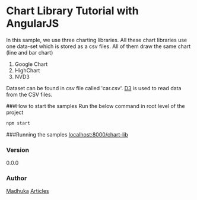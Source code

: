 # Chart Library Tutorial with AngularJS
In this sample, we use three charting libraries. All these chart libraries use one data-set which is stored as a csv files. All of them draw the same chart (line and bar chart)
  1. Google Chart
  2. HighChart
  3. NVD3 
  
Dataset can be found in csv file called 'car.csv'. [D3](https://github.com/mbostock/d3/wiki/CSV) is used to read data from the CSV files.


###How to start the samples
Run the below command in root level of the project  
```sh
npm start
```


###Running the samples
[localhost:8000/chart-lib](http://localhost:8000/chart-lib)

### Version

0.0.0

### Author
[Madhuka](http://madhukaudantha.blogspot.com/)
[Articles](http://madhukaudantha.blogspot.com/search/label/AngularJS?view=sidebar)
